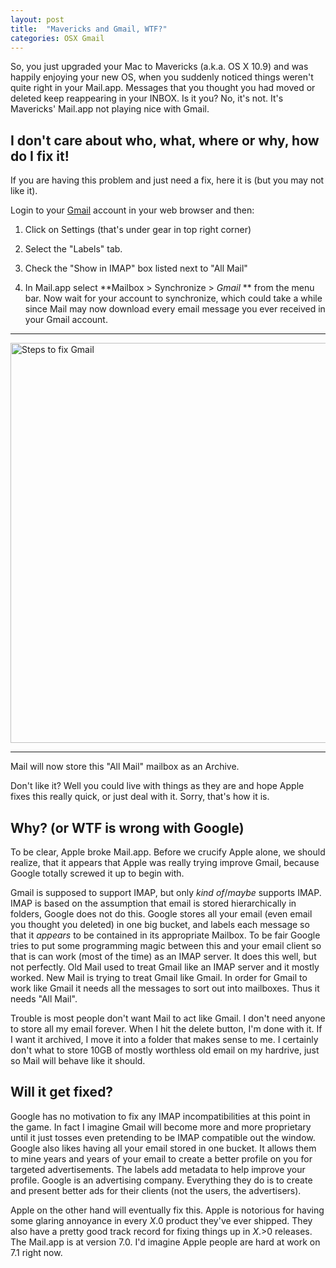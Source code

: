 ```yaml
---
layout: post
title:  "Mavericks and Gmail, WTF?"
categories: OSX Gmail
---
```


So, you just upgraded your Mac to Mavericks (a.k.a. OS X 10.9) and was happily enjoying your new OS, when you suddenly noticed things weren't quite right in your Mail.app. Messages that you thought you had moved or deleted keep reappearing in your INBOX. Is it you? No, it's not. It's Mavericks' Mail.app not playing nice with Gmail.

## I don't care about who, what, where or why, how do I fix it!

If you are having this problem and just need a fix, here it is (but you may not like it).

Login to your [Gmail](https://mail.google.com) account in your web browser and then:

1. Click on Settings (that's under gear in top right corner)

2. Select the "Labels" tab.

3. Check the "Show in IMAP" box listed next to "All Mail"

4. In Mail.app select **Mailbox > Synchronize > *Gmail* ** from the menu bar. Now wait for your account to synchronize, which could take a while since Mail may now download every email message you ever received in your Gmail account.

---

<img alt="Steps to fix Gmail" src="{{ site.url }}/images/posts/gmail_labels_1234.png" width="640px">

---

Mail will now store this "All Mail" mailbox as an Archive.

Don't like it? Well you could live with things as they are and hope Apple fixes this really quick, or just deal with it. Sorry, that's how it is.

## Why? (or WTF is wrong with Google)

To be clear, Apple broke Mail.app. Before we crucify Apple alone, we should realize, that it appears that Apple was really trying improve Gmail, because Google totally screwed it up to begin with.

Gmail is supposed to support IMAP, but only *kind of*/*maybe* supports IMAP. IMAP is based on the assumption that email is stored hierarchically in folders, Google does not do this. Google stores all your email (even email you thought you deleted) in one big bucket, and labels each message so that it *appears* to be contained in its appropriate Mailbox. To be fair Google tries to put some programming magic between this and your email client so that is can work (most of the time) as an IMAP server. It does this well, but not perfectly. Old Mail used to treat Gmail like an IMAP server and it mostly worked. New Mail is trying to treat Gmail like Gmail. In order for Gmail to work like Gmail it needs all the messages to sort out into mailboxes. Thus it needs "All Mail".

Trouble is most people don't want Mail to act like Gmail. I don't need anyone to store all my email forever. When I hit the delete button, I'm done with it. If I want it archived, I move it into a folder that makes sense to me. I certainly don't what to store 10GB of mostly worthless old email on my hardrive, just so Mail will behave like it should.

## Will it get fixed?

Google has no motivation to fix any IMAP incompatibilities at this point in the game. In fact I imagine Gmail will become more and more proprietary until it just tosses even pretending to be IMAP compatible out the window. Google also likes having all your email stored in one bucket. It allows them to mine years and years of your email to create a better profile on you for targeted advertisements. The labels add metadata to help improve your profile. Google is an advertising company. Everything they do is to create and present better ads for their clients (not the users, the advertisers).

Apple on the other hand will eventually fix this. Apple is notorious for having some glaring annoyance in every *X*.0 product they've ever shipped. They also have a pretty good track record for fixing things up in *X*.>0 releases. The Mail.app is at version 7.0. I'd imagine Apple people are hard at work on 7.1 right now.
